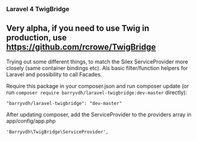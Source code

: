 ### Laravel 4 TwigBridge

## Very alpha, if you need to use Twig in production, use https://github.com/rcrowe/TwigBridge

Trying out some different things, to match the Silex ServiceProvider more closely (same container bindings etc). Als basic filter/function helpers for Laravel and possibility to call Facades.


Require this package in your composer.json and run composer update (or run `composer require barryvdh/laravel-twigbridge:dev-master` directly):

    "barryvdh/laravel-twigbridge": "dev-master"

After updating composer, add the ServiceProvider to the providers array in app/config/app.php

    'Barryvdh\TwigBridge\ServiceProvider',